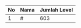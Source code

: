 | No | Nama            | Jumlah Level |
|----|-----------------|--------------|
| 1  | #    |    603        |
